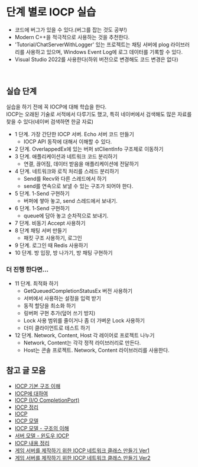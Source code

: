 # 단계 별로 IOCP 실습
- 코드에 버그가 있을 수 있다.(버그를 잡는 것도 공부!)    
- Modern C++을 적극적으로 사용하는 것을 추천한다.  
- 'Tutorial/ChatServerWithLogger' 있는 프로젝트는 채팅 서버에 plog 라이브러리를 사용하고 있으며, Windows Event Log에 로그 데이터를 기록할 수 있다.     
- Visual Studio 2022를 사용한다(하위 버전으로 변경해도 코드 변경은 없다)
    
<br>  
  
  
## 실습 단계
실습을 하기 전에 꼭 IOCP에 대해 학습을 한다.  
IOCP는 오래된 기술로 서적에서 다루기도 했고, 특히 네이버에서 검색해도 많은 자료를 찾을 수 있다(네이버 검색하면 한글 자료)     
- 1 단계. 가장 간단한 IOCP 서버. Echo 서버 코드 만들기  
    - IOCP API 동작에 대해서 이해할 수 있다.
- 2 단계. OverlappedEx에 있는 버퍼 stClientInfo 구조체로 이동하기
- 3 단계. 애플리케이션과 네트워크 코드 분리하기  
    - 연결, 끊어짐, 데이터 받음을 애플리케이션에 전달하기  
- 4 단계. 네트워크와 로직 처리를 스레드 분리하기  
    - Send를 Recv와 다른 스레드에서 하기  
    - send를 연속으로 보낼 수 있는 구조가 되어야 한다.  
- 5 단계. 1-Send 구현하기  
    - 버퍼에 쌓아 놓고, send 스레드에서 보내기.   
- 6 단계. 1-Send 구현하기  
    - queue에 담아 놓고 순차적으로 보내기.    
- 7 단계. 비동기 Accept 사용하기
- 8 단계 채팅 서버 만들기 
    - 패킷 구조 사용하기, 로그인
- 9 단계. 로그인 때 Redis 사용하기        
- 10 단계. 방 입장, 방 나가기, 방 채팅 구현하기          
  
### 더 진행 한다면...    
- 11 단계. 최적화 하기    
    - GetQueuedCompletionStatusEx 버전 사용하기    
    - 서버에서 사용하는 설정을 입력 받기  
    - 동적 할당을 최소화 하기  
    - 링버퍼 구현 추가(덮어 쓰기 방지)  
	- Lock 사용 범위를 줄이거나 좀 더 가벼운 Lock 사용하기
	- 더미 클라이언트로 테스트 하기   
- 12 단계. Network, Content, Host 각 레이어로 프로젝트 나누기  
    - Network, Content는 각각 정적 라이브러리로 만든다.  
    - Host는 콘솔 프로젝트. Network, Content 라이브러리를 사용한다.  
      
  
  
## 참고 글 모음
- [IOCP 기본 구조 이해](https://www.slideshare.net/namhyeonuk90/iocp )
- [IOCP에 대하여](https://www.joinc.co.kr/w/Site/win_network_prog/doc/iocp )
- [IOCP (I/O CompletionPort)](https://chfhrqnfrhc.tistory.com/entry/IOCP )
- [IOCP 정리](https://hmjo.tistory.com/159 )
- [IOCP](https://blog.naver.com/zzangrho/80150515226 )
- [IOCP 모델](https://blog.naver.com/handodos/140138259592 )
- [IOCP 모델 - 구조의 이해](https://zxwnstn.blog.me/221513630216 )
- [서버 모델 - 윈도우 IOCP](https://dev-ahn.tistory.com/114 )
- [IOCP 내용 정리](https://blog.naver.com/dkdldhekznal/221233789231 )
- [게임 서버를 제작하기 위한 IOCP 네트워크 클래스 만들기 Ver1](https://blog.naver.com/dkdldhekznal/221235469866 )
- [게임 서버를 제작하기 위한 IOCP 네트워크 클래스 만들기 Ver2](https://blog.naver.com/dkdldhekznal/221242411793 )
  

